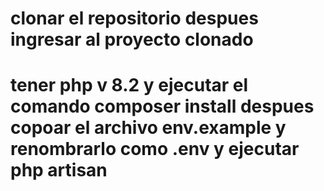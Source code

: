 # clonar el repositorio   despues  ingresar al proyecto clonado   
# tener php v 8.2   y  ejecutar el comando composer  install despues  copoar el archivo env.example y renombrarlo como .env  y ejecutar php artisan 